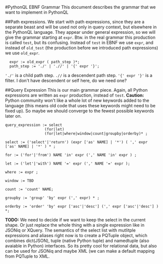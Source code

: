#PythonQL EBNF Grammar
This document describes the grammar that we want to implement in PythonQL

##Path expressions.
We start with path expressions, since they are a separate beast and will be
used not only in query context, but elsewhere in the PythonQL language.
They appear under general expression, so we will give the grammar starting
at `expr`. Btw. in the real grammar this production is called `test`, but
its confusing. Instead of `test` in EBNF we use `expr`, and instead of 
`old_test` (the production before we introduced path expressions) we use
`old_expr`.

```jflex
  expr := old_expr ( path_step )*;
  path_step := './' | './/' | '{' expr '}';
```
`'./'` is a child path step. `.//` is a descendent path step. `'{' expr '}'` is a filter.
I don't have descendent or self here, do we need one?

##Query Expression
This is our main grammar piece. Again, all Python expressions are written as
`expr` production, instead of `test`. **Caution:** Python community won't like
a whole lot of new keywords added to the language (this means old code that
uses these keywords might need to be fixed up). So maybe we should converge
to the fewest possible keywords later on.

```jflex
query_expression := select 
                  (for|let) 
                  (for|let|where|window|count|groupby|orderby)* ;

select := ('select'|'return') (expr ['as' NAME] | '*') ( ',' expr ['as' NAME] | '*' ) * ;

for := ('for'|'from') NAME 'in' expr (',' NAME 'in' expr ) ;

let := ('let'|'with') NAME '=' expr (',' NAME '=' expr );

where := expr ;

window := TBD

count := 'count' NAME;

groupby := 'group' 'by' expr (',' expr) * ;

orderby := 'order' 'by' expr ['asc'|'desc'] (',' expr ['asc'|'desc'] ) *;

```
**TODO:** We need to decide if we want to keep the select in the current shape. Or just replace the whole thing with a single expression like in JSONiq or XQuery. The semantics of the select list with mutlitple expressions and aliases right now is to create a PQTuple object, which combines dict(JSON), tuple (native Python tuple) and namedtuple (also avaiable in Python) interfaces. So its pretty cool for relational data, but also can be used for JSONiq and maybe XML (we can make a default mapping from PQTuple to XML.
